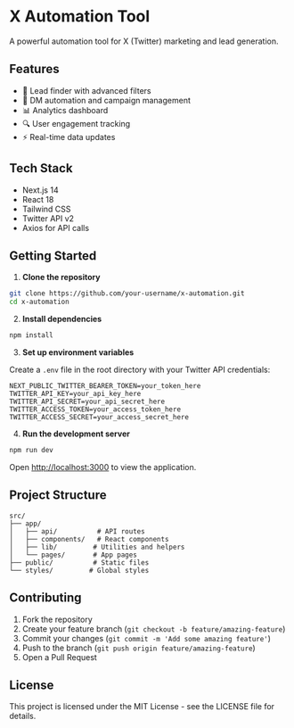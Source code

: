 # X Automation Tool

A powerful automation tool for X (Twitter) marketing and lead generation.

## Features

- 🎯 Lead finder with advanced filters
- 💬 DM automation and campaign management
- 📊 Analytics dashboard
- 🔍 User engagement tracking
- ⚡ Real-time data updates

## Tech Stack

- Next.js 14
- React 18
- Tailwind CSS
- Twitter API v2
- Axios for API calls

## Getting Started

1. **Clone the repository**
```bash
git clone https://github.com/your-username/x-automation.git
cd x-automation
```

2. **Install dependencies**
```bash
npm install
```

3. **Set up environment variables**

Create a `.env` file in the root directory with your Twitter API credentials:
```env
NEXT_PUBLIC_TWITTER_BEARER_TOKEN=your_token_here
TWITTER_API_KEY=your_api_key_here
TWITTER_API_SECRET=your_api_secret_here
TWITTER_ACCESS_TOKEN=your_access_token_here
TWITTER_ACCESS_SECRET=your_access_secret_here
```

4. **Run the development server**
```bash
npm run dev
```

Open [http://localhost:3000](http://localhost:3000) to view the application.

## Project Structure

```
src/
├── app/
│   ├── api/          # API routes
│   ├── components/   # React components
│   ├── lib/         # Utilities and helpers
│   └── pages/       # App pages
├── public/          # Static files
└── styles/         # Global styles
```

## Contributing

1. Fork the repository
2. Create your feature branch (`git checkout -b feature/amazing-feature`)
3. Commit your changes (`git commit -m 'Add some amazing feature'`)
4. Push to the branch (`git push origin feature/amazing-feature`)
5. Open a Pull Request

## License

This project is licensed under the MIT License - see the LICENSE file for details.
